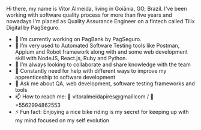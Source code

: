 Hi there, my name is Vitor Almeida, living in Goiânia, GO, Brazil. I've been working with software quality process for more than five years and nowadays I'm placed as Quality Assurance Engineer on a fintech called Tilix Digital by PagSeguro.

- 🔭 I’m currently working on PagBank by PagSeguro.
- 🌱 I’m very used to Automated Software Testing tools like Postman, Appium and Robot framework along with and some web development skill with NodeJS, React.js, Ruby and Python.
- 👯 I’m always looking to collaborate and share knowledge with the team
- 🤔 Constantly need for help with different ways to improve my apprenticeship to software development
- 💬 Ask me about QA, web development, software testing frameworks and tools
- 📫 How to reach me: 📧 vitoralmeidapires@gmaillcom / 📱 +5562994862553
- ⚡ Fun fact: Enjoying a nice bike riding is my secret for keeping up with my mind focused on my self evolution
